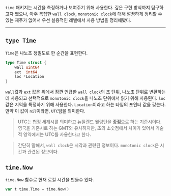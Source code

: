 `time` 패키지는 시간을 측정하거나 보여주기 위해 사용한다. 깊은 구현 방식까지 탐구하고자 했으나, 아주 복잡한 `wall clock`, `monotonic clock`에 대해 깔끔하게 정리할 수 있는 재주가 없어서 우선 실용적인 레벨에서 사용 방법을 정리해봤다.

---

## `type Time`

`Time`은 나노초 정밀도로 한 순간을 표현한다.

```go
type Time struct {
	wall uint64
	ext  int64
	loc *Location
}
```

`wall`값과 `ext` 값은 위에서 잠깐 언급한 `wall clock`의 초 단위, 나노초 단위로 변환하는 데 사용되고 선택적으로 `monotonic clock`을 나노초 단위에서 읽기 위해 사용된다. `loc` 값은 지역을 특정하기 위해 사용한다. `Location`이라고 하는 타입의 포인터 값을 갖는다. 만약 이 값이 `nil`이라면, `UTC`임을 의미한다.

> UTC는 협정 세계시를 의미하고 뉴질랜드 웰링턴을 **종점**으로 하는 기준시이다. 영국을 기준시로 하는 GMT와 유사하지만, 초의 소숫점에서 차이가 있어서 기술적 영역에서는 UTC를 사용한다고 한다.

> 간단히 말해서, `wall clock`은 시각과 관련된 정보이다. `monotonic clock`은 시간과 관련된 정보이다. 

## `time.Now`

`time.Now` 함수로 현재 로컬 시간을 만들수 있다.

```go
var t time.Time = time.Now()
```
